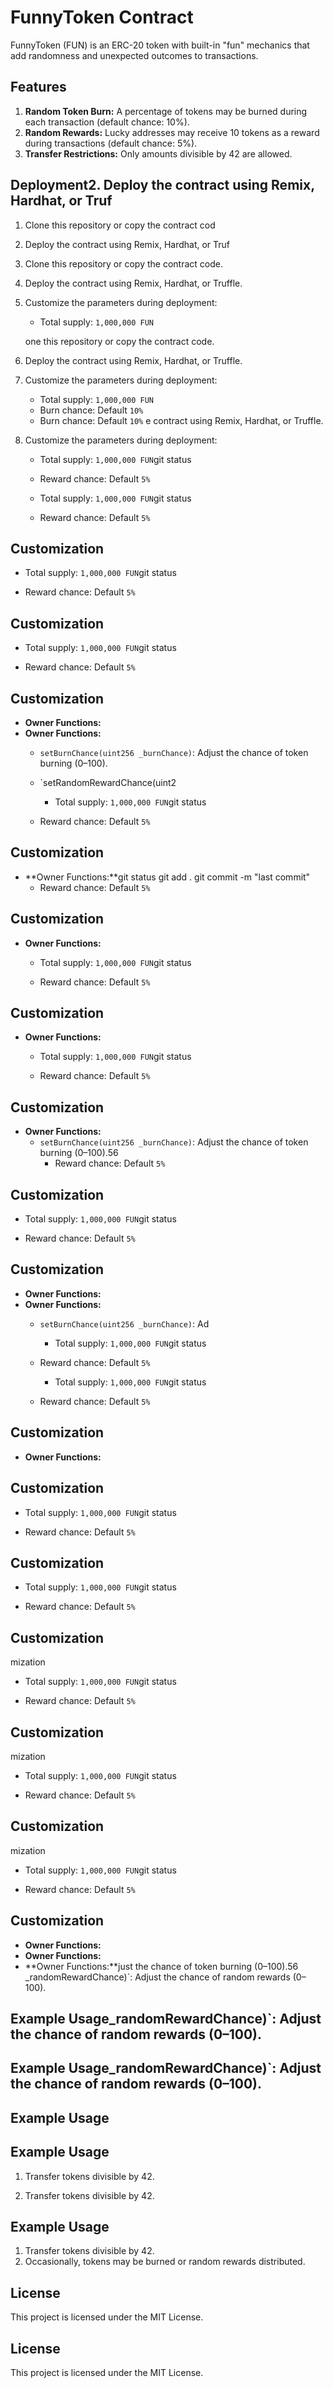 # FunnyToken Contract

FunnyToken (FUN) is an ERC-20 token with built-in "fun" mechanics that add randomness and unexpected outcomes to transactions.

## Features

1. **Random Token Burn:** A percentage of tokens may be burned during each transaction (default chance: 10%).
2. **Random Rewards:** Lucky addresses may receive 10 tokens as a reward during transactions (default chance: 5%).
3. **Transfer Restrictions:** Only amounts divisible by 42 are allowed.


## Deployment2. Deploy the contract using Remix, Hardhat, or Truf
1. Clone this repository or copy the contract cod
2. Deploy the contract using Remix, Hardhat, or Truf
1. Clone this repository or copy the contract code.
2. Deploy the contract using Remix, Hardhat, or Truffle.
3. Customize the parameters during deployment:
   - Total supply: `1,000,000 FUN`
 
   one this repository or copy the contract code.
2. Deploy the contract using Remix, Hardhat, or Truffle.
3. Customize the parameters during deployment:
   - Total supply: `1,000,000 FUN`
   - Burn chance: Default `10%`
   - Burn chance: Default `10%`
   e contract using Remix, Hardhat, or Truffle.
3. Customize the parameters during deployment:
   - Total supply: `1,000,000 FUN`git status

   - Reward chance: Default `5%`

   - Total supply: `1,000,000 FUN`git status
   
   - Reward chance: Default `5%`
## Customization


   - Total supply: `1,000,000 FUN`git status
   
   - Reward chance: Default `5%`
## Customization
   - Total supply: `1,000,000 FUN`git status
   
   - Reward chance: Default `5%`
## Customization
- **Owner Functions:**
- **Owner Functions:**
  - `setBurnChance(uint256 _burnChance)`: Adjust the chance of token burning (0–100).
  - `setRandomRewardChance(uint2
     - Total supply: `1,000,000 FUN`git status
   
   - Reward chance: Default `5%`
## Customization
- **Owner Functions:**git status
git add .
git commit -m "last commit"
  - Reward chance: Default `5%`
## Customization
- **Owner Functions:**
   - Total supply: `1,000,000 FUN`git status
   
   - Reward chance: Default `5%`
## Customization
- **Owner Functions:**
   - Total supply: `1,000,000 FUN`git status
   
   - Reward chance: Default `5%`
## Customization
- **Owner Functions:**
  - `setBurnChance(uint256 _burnChance)`: Adjust the chance of token burning (0–100).56 
    - Reward chance: Default `5%`
## Customization
   - Total supply: `1,000,000 FUN`git status
   
   - Reward chance: Default `5%`
## Customization
- **Owner Functions:**
- **Owner Functions:**
  - `setBurnChance(uint256 _burnChance)`: Ad
     - Total supply: `1,000,000 FUN`git status
   
   - Reward chance: Default `5%`
      - Total supply: `1,000,000 FUN`git status
   
   - Reward chance: Default `5%`
## Customization
- **Owner Functions:**
## Customization
   - Total supply: `1,000,000 FUN`git status
   
   - Reward chance: Default `5%`
## Customization
   - Total supply: `1,000,000 FUN`git status
   
   - Reward chance: Default `5%`
## Customization
mization
   - Total supply: `1,000,000 FUN`git status
   
   - Reward chance: Default `5%`
## Customization
mization
   - Total supply: `1,000,000 FUN`git status
   
   - Reward chance: Default `5%`
## Customization
mization
   - Total supply: `1,000,000 FUN`git status
   
   - Reward chance: Default `5%`
## Customization

- **Owner Functions:**
- **Owner Functions:**
- **Owner Functions:**just the chance of token burning (0–100).56 _randomRewardChance)`: Adjust the chance of random rewards (0–100).


## Example Usage_randomRewardChance)`: Adjust the chance of random rewards (0–100).

## Example Usage_randomRewardChance)`: Adjust the chance of random rewards (0–100).


## Example Usage
## Example Usage

1. Transfer tokens divisible by 42.

1. Transfer tokens divisible by 42.
## Example Usage

1. Transfer tokens divisible by 42.
2. Occasionally, tokens may be burned or random rewards distributed.

## License

This project is licensed under the MIT License.

## License

This project is licensed under the MIT License.
